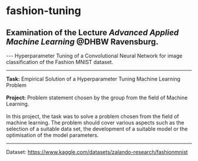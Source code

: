 # fashion-tuning
<h2>Examination of the Lecture <i>Advanced Applied Machine Learning</i> @DHBW Ravensburg.</h2>
---
Hyperparameter Tuning of a Convolutional Neural Network for image classification of the Fashion MNIST dataset.

---
<b>Task:</b> Empirical Solution of a Hyperparameter Tuning Machine Learning Problem<br>
<br>
<b>Project:</b> Problem statement chosen by the group from the field of Machine Learning.<br>
<br>
In this project, the task was to solve a problem chosen from the field of machine learning. The problem should cover various aspects such as the selection of a suitable data set, the development of a suitable model or the optimisation of the model parameters.

---
Dataset: https://www.kaggle.com/datasets/zalando-research/fashionmnist